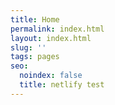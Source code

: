 ```yaml
---
title: Home
permalink: index.html
layout: index.html
slug: ''
tags: pages
seo:
  noindex: false
  title: netlify test
---
```



